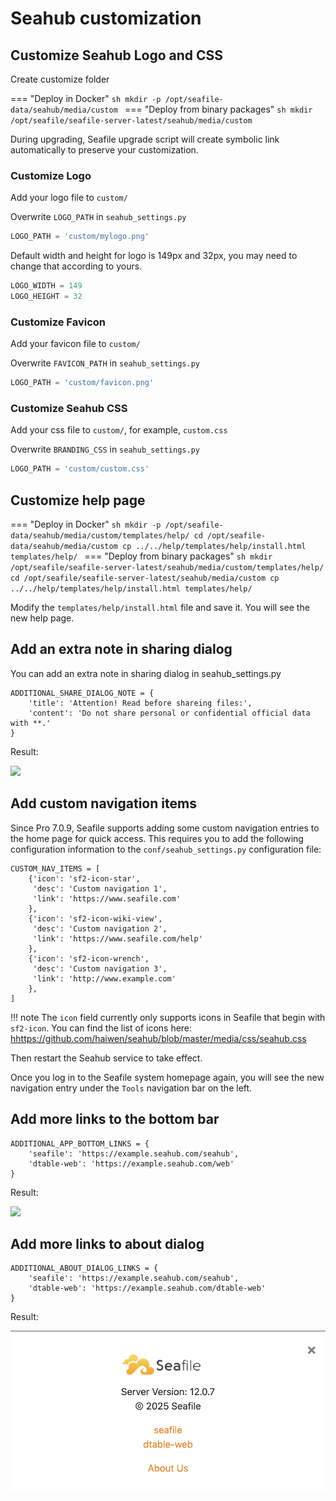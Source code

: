 # Seahub customization

## Customize Seahub Logo and CSS

Create customize folder

=== "Deploy in Docker"
    ```sh
    mkdir -p /opt/seafile-data/seahub/media/custom
    ```
=== "Deploy from binary packages"
    ```sh
    mkdir /opt/seafile/seafile-server-latest/seahub/media/custom
    ```

During upgrading, Seafile upgrade script will create symbolic link automatically to preserve your customization.

### Customize Logo

Add your logo file to `custom/`

Overwrite `LOGO_PATH` in `seahub_settings.py`

```py
LOGO_PATH = 'custom/mylogo.png'
```

Default width and height for logo is 149px and 32px, you may need to change that according to yours.

```python
LOGO_WIDTH = 149
LOGO_HEIGHT = 32
```

### Customize Favicon

Add your favicon file to `custom/`

Overwrite `FAVICON_PATH` in `seahub_settings.py`

```py
LOGO_PATH = 'custom/favicon.png'
```

### Customize Seahub CSS

Add your css file to `custom/`, for example, `custom.css`

Overwrite `BRANDING_CSS` in `seahub_settings.py`

```py
LOGO_PATH = 'custom/custom.css'
```

## Customize help page

=== "Deploy in Docker"
    ```sh
    mkdir -p /opt/seafile-data/seahub/media/custom/templates/help/
    cd /opt/seafile-data/seahub/media/custom
    cp ../../help/templates/help/install.html templates/help/
    ```
=== "Deploy from binary packages"
    ```sh
    mkdir /opt/seafile/seafile-server-latest/seahub/media/custom/templates/help/
    cd /opt/seafile/seafile-server-latest/seahub/media/custom
    cp ../../help/templates/help/install.html templates/help/
    ```

Modify the `templates/help/install.html` file and save it. You will see the new help page.

## Add an extra note in sharing dialog

You can add an extra note in sharing dialog in seahub_settings.py

```
ADDITIONAL_SHARE_DIALOG_NOTE = {
    'title': 'Attention! Read before shareing files:',
    'content': 'Do not share personal or confidential official data with **.'
}
```

Result:

![](../images/additional-share-dialog-note.png)

## Add custom navigation items

Since Pro 7.0.9, Seafile supports adding some custom navigation entries to the home page for quick access. This requires you to add the following configuration information to the `conf/seahub_settings.py` configuration file:

```
CUSTOM_NAV_ITEMS = [
    {'icon': 'sf2-icon-star',
     'desc': 'Custom navigation 1',
     'link': 'https://www.seafile.com'
    },
    {'icon': 'sf2-icon-wiki-view',
     'desc': 'Custom navigation 2',
     'link': 'https://www.seafile.com/help'
    },
    {'icon': 'sf2-icon-wrench',
     'desc': 'Custom navigation 3',
     'link': 'http://www.example.com'
    },
]
```

!!! note
    The `icon` field currently only supports icons in Seafile that begin with `sf2-icon`. You can find the list of icons here: <hhttps://github.com/haiwen/seahub/blob/master/media/css/seahub.css>

Then restart the Seahub service to take effect.

Once you log in to the Seafile system homepage again, you will see the new navigation entry under the `Tools` navigation bar on the left.

## Add more links to the bottom bar

```
ADDITIONAL_APP_BOTTOM_LINKS = {
    'seafile': 'https://example.seahub.com/seahub',
    'dtable-web': 'https://example.seahub.com/web'
}
```

Result:

![](../images/additional-app-bottom-links.png)

## Add more links to about dialog

```
ADDITIONAL_ABOUT_DIALOG_LINKS = {
    'seafile': 'https://example.seahub.com/seahub',
    'dtable-web': 'https://example.seahub.com/dtable-web'
}
```

Result:

![](../images/additional-about-dialog-links.png)
